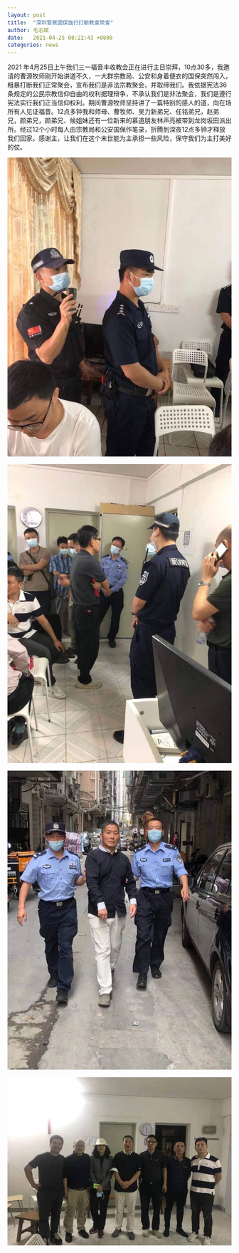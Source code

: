 ```yaml
---
layout: post
title:  "深圳警察國保強行打斷教會聚會"
author: 毛志斌
date:   2021-04-25 08:22:43 +0800
categories: news
---
```

2021 年4月25日上午我们三一福音丰收教会正在进行主日崇拜，10点30多，我邀请的曹源牧师刚开始讲道不久，一大群宗教局、公安和身着便衣的国保突然闯入，粗暴打断我们正常聚会，宣布我们是非法宗教聚会，并取缔我们。我依据宪法36条规定的公民宗教信仰自由的权利据理辩争，不承认我们是非法聚会，我们是遵行宪法实行我们正当信仰权利。期间曹源牧师坚持讲了一篇特别的感人的道，向在场所有人见证福音。12点多钟我和师母、曹牧师、吴力新弟兄、任铭弟兄，赵弟兄，颜弟兄，颜弟兄、候姐妹还有一位新来的慕道朋友林声亮被带到龙岗坂田派出所。经过12个小时每人由宗教局和公安国保作笔录，折腾到深夜12点多钟才释放我们回家。感谢主，让我们在这个末世能为主承担一些风险，保守我们为主打美好的仗。

![police-in-church1](/images/police-in-church1.jpg)

![police-in-church2](/images/police-in-church2.jpg)

![arrest-pastor](/images/arrest-pastor.jpg)

![come-back](/images/come-back.jpg)